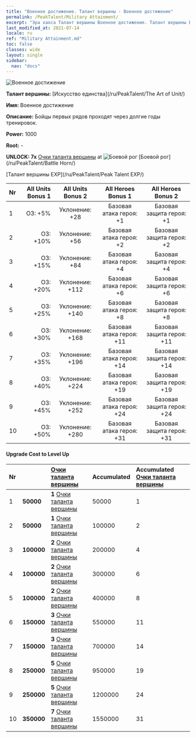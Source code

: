 ```yaml
---
title: "Военное достижение. Талант вершины - Военное достижение"
permalink: /PeakTalent/Military Attainment/
excerpt: "Эра хаоса Талант вершины Военное достижение. Талант вершины Военное достижение. Военное достижение"
last_modified_at: 2021-07-14
locale: ru
ref: "Military Attainment.md"
toc: false
classes: wide
layout: single
sidebar:
  nav: "docs"
---
```


  ![Военное достижение](/images/pt/talent_2006.png)

  **Талант вершины:** [Искусство единства](/ru/PeakTalent/The Art of Unit/)

  **Имя:** Военное достижение

  **Описание:** Бойцы первых рядов проходят через долгие годы тренировок.

  **Power:** 1000

  **Root:** -

  **UNLOCK: 7x** [Очки таланта вершины](/ItemsRU/con_934/) at ![Боевой рог](/images/pt/talent_2004.png) [Боевой рог](/ru/PeakTalent/Battle Horn/)

  [Талант вершины EXP](/ru/PeakTalent/Peak Talent EXP/)

  | Nr | All Units Bonus 1 | All Units Bonus 2 | All Heroes Bonus 1 | All Heroes Bonus 2 |
  |:---|--------------:|:-------------:|:-------------:|:-------------:|
  | 1 | ОЗ: +5% | Уклонение: +28 | Базовая атака героя: +1 | Базовая защита героя: +1 |
  | 2 | ОЗ: +10% | Уклонение: +56 | Базовая атака героя: +2 | Базовая защита героя: +2 |
  | 3 | ОЗ: +15% | Уклонение: +84 | Базовая атака героя: +4 | Базовая защита героя: +4 |
  | 4 | ОЗ: +20% | Уклонение: +112 | Базовая атака героя: +6 | Базовая защита героя: +6 |
  | 5 | ОЗ: +25% | Уклонение: +140 | Базовая атака героя: +8 | Базовая защита героя: +8 |
  | 6 | ОЗ: +30% | Уклонение: +168 | Базовая атака героя: +11 | Базовая защита героя: +11 |
  | 7 | ОЗ: +35% | Уклонение: +196 | Базовая атака героя: +14 | Базовая защита героя: +14 |
  | 8 | ОЗ: +40% | Уклонение: +224 | Базовая атака героя: +19 | Базовая защита героя: +19 |
  | 9 | ОЗ: +45% | Уклонение: +252 | Базовая атака героя: +24 | Базовая защита героя: +24 |
  | 10 | ОЗ: +50% | Уклонение: +280 | Базовая атака героя: +31 | Базовая защита героя: +31 |


#### Upgrade Cost to Level Up

  | Nr | <i class="fas fa-coins"/> | [Очки таланта вершины](/ItemsRU/con_934/) | Accumulated <i class="fas fa-coins"/> | Accumulated [Очки таланта вершины](/ItemsRU/con_934/) |
  |:---|:--------------|:-------------|:-------------|:-------------|
  | 1 | **50000** | **1** [Очки таланта вершины](/ItemsRU/con_934/) | 50000 | 1 |
  | 2 | **50000** | **1** [Очки таланта вершины](/ItemsRU/con_934/) | 100000 | 2 |
  | 3 | **100000** | **2** [Очки таланта вершины](/ItemsRU/con_934/) | 200000 | 4 |
  | 4 | **100000** | **2** [Очки таланта вершины](/ItemsRU/con_934/) | 300000 | 6 |
  | 5 | **100000** | **2** [Очки таланта вершины](/ItemsRU/con_934/) | 400000 | 8 |
  | 6 | **150000** | **3** [Очки таланта вершины](/ItemsRU/con_934/) | 550000 | 11 |
  | 7 | **150000** | **3** [Очки таланта вершины](/ItemsRU/con_934/) | 700000 | 14 |
  | 8 | **250000** | **5** [Очки таланта вершины](/ItemsRU/con_934/) | 950000 | 19 |
  | 9 | **250000** | **5** [Очки таланта вершины](/ItemsRU/con_934/) | 1200000 | 24 |
  | 10 | **350000** | **7** [Очки таланта вершины](/ItemsRU/con_934/) | 1550000 | 31 |
